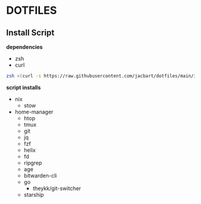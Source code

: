 # DOTFILES

## Install Script

**dependencies**  
- zsh  
- curl  

```sh
zsh <(curl -s https://raw.githubusercontent.com/jacbart/dotfiles/main/installer.zsh)
```

**script installs**  
- nix  
  - stow
- home-manager  
  - htop  
  - tmux  
  - git  
  - jq  
  - fzf  
  - helix  
  - fd  
  - ripgrep  
  - age  
  - bitwarden-cli  
  - go  
    - theykk/git-switcher  
  - starship  


